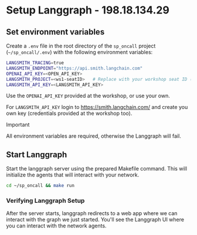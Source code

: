 # Setup Langgraph - 198.18.134.29

## Set environment variables

Create a `.env` file in the root directory of the `sp_oncall` project (`~/sp_oncall/.env`) with the following environment variables:

```bash
LANGSMITH_TRACING=true
LANGSMITH_ENDPOINT="https://api.smith.langchain.com"
OPENAI_API_KEY=<OPEN_API_KEY>
LANGSMITH_PROJECT=<ws1-seatID>   # Replace with your workshop seat ID (example: ws1-seat42)
LANGSMITH_API_KEY=<LANGSMITH_API_KEY>
```

Use the `OPENAI_API_KEY` provided at the workshop, or use your own.

For `LANGSMITH_API_KEY` login to <https://smith.langchain.com/> and create you own key (credentials provided at the workshop too).

> [!IMPORTANT]  
> All environment variables are required, otherwise the Langgraph will fail.

## Start Langgraph

Start the langgraph server using the prepared Makefile command. This will initialize the agents that will interact with your network.

```bash
cd ~/sp_oncall && make run
```

### Verifying Langgraph Setup

After the server starts, langgraph redirects to a web app where we can interact with the graph we just started. You'll see the Langgraph UI where you can interact with the network agents.
